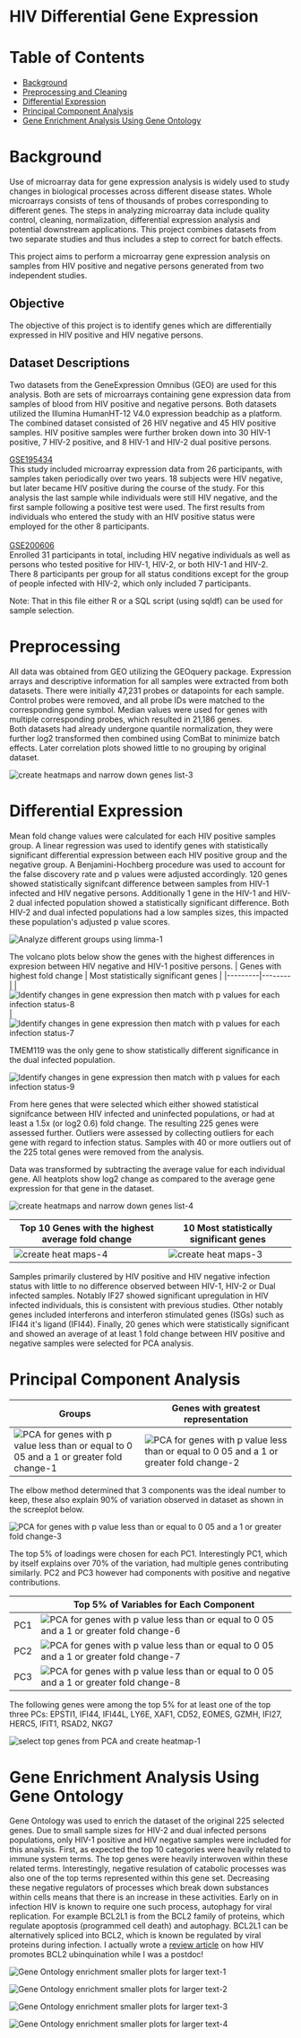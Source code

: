 # HIV Differential Gene Expression
# Table of Contents
- [Background](#Background)
- [Preprocessing and Cleaning](#Preprocessing)
- [Differential Expression](#Differential-Expression)
- [Principal Component Analysis](#Principal-Component-Analysis)
- [Gene Enrichment Analysis Using Gene Ontology](#Gene-Enrichment-Analysis-Using-Gene-Ontology)

# Background
Use of microarray data for gene expression analysis is widely used to study changes in biological processes across different disease states. Whole microarrays consists of tens of thousands of probes corresponding to different genes.
The steps in analyzing microarray data include quality control, cleaning, normalization, differential expression analysis and potential downstream applications. This project combines datasets from two separate studies and thus includes a step to correct for batch effects.

This project aims to perform a microarray gene expression analysis on samples from HIV positive and negative persons generated from two independent studies.

## Objective
The objective of this project is to identify genes which are differentially expressed in HIV positive and HIV negative persons.

## Dataset Descriptions
Two datasets from the GeneExpression Omnibus (GEO) are used for this analysis. Both are sets of microarrays containing gene expression data from samples of blood from HIV positive and negative persons.
Both datasets utilized the Illumina HumanHT-12 V4.0 expression beadchip as a platform. The combined dataset consisted of 26 HIV negative and 45 HIV positive samples. 
HIV positive samples were further broken down into 30 HIV-1 positive, 7 HIV-2 positive, and 8 HIV-1 and HIV-2 dual positive persons.

[GSE195434](https://www.ncbi.nlm.nih.gov/geo/query/acc.cgi?acc=GSE195434) <br/>
 This study included microarray expression data from 26 participants, with samples taken periodically over two years. 18 subjects were HIV negative, but later became HIV positive during the course of the study. For this analysis the last sample while individuals were 
 still HIV negative, and the first sample following a positive test were used. The first results from individuals who entered the study with an HIV positive status were employed for the other 8 participants. <br/>
 <br/>
[GSE200606](https://www.ncbi.nlm.nih.gov/geo/query/acc.cgi?acc=GSE200606) <br/>
Enrolled 31 participants in total, including HIV negative individuals as well as persons who tested positive for HIV-1, HIV-2, or both HIV-1 and HIV-2. There 8 participants per group for all status conditions except for the group of people infected with HIV-2, 
which only included 7 participants. <br/>

Note: That in this file either R or a SQL script (using sqldf) can be used for sample selection.
# Preprocessing
All data was obtained from GEO utilizing the GEOquery package. Expression arrays and descriptive information for all samples were extracted from both datasets. There were initially 47,231 probes or datapoints for each sample. Control probes were removed, and all probe IDs were matched to the corresponding gene symbol. Median values were used for genes with multiple corresponding probes, which resulted in 21,186 genes. <br/>
Both datasets had already undergone quantile normalization, they were further log2 transformed then combined using ComBat to minimize batch effects. Later correlation plots showed little to no grouping by original dataset. 

![create heatmaps and narrow down genes list-3](https://github.com/user-attachments/assets/7ce05b7f-7f24-4a79-98c9-79bbadaba02b)

# Differential Expression
Mean fold change values were calculated for each HIV positive samples group. A linear regression was used to identify genes with statistically significant differential expression between each HIV positive group and the negative group. A Benjamini-Hochberg procedure was used to account for the false discovery rate and p values were adjusted accordingly. 120 genes showed statistically signifcant difference between samples from HIV-1 infected and HIV negative persons. Additionally 1 gene in the HIV-1 and HIV-2 dual infected population showed a statistically significant difference. Both HIV-2 and dual infected populations had a low samples sizes, this impacted these population's adjusted p value scores.

![Analyze different groups using limma-1](https://github.com/user-attachments/assets/edaada6e-3361-4de4-bf7f-9773ca189344)

The volcano plots below show the genes with the highest differences in expresion between HIV negative and HIV-1 positive persons.
|  Genes with highest fold change  |  Most statistically significant genes |
|---------|--------|
| ![Identify changes in gene expression then match with p values for each infection status-8](https://github.com/user-attachments/assets/b612be05-860e-4dff-b71f-73877c58b2ef) | ![Identify changes in gene expression then match with p values for each infection status-7](https://github.com/user-attachments/assets/d292adc6-dbd6-4fd1-9eda-e2a5c1276db0)

TMEM119 was the only gene to show statistically different significance in the dual infected population. 

![Identify changes in gene expression then match with p values for each infection status-9](https://github.com/user-attachments/assets/31fc0021-28ad-4692-b79a-467cf9d2dac3)

From here genes that were selected which either showed statistical signifcance between HIV infected and uninfected populations, or had at least a 1.5x (or log2 0.6) fold change. The resulting 225 genes were assessed further. Outliers were assessed by collecting outliers for each gene with regard to infection status. Samples with 40 or more outliers out of the 225 total genes were removed from the analysis. <br/>

Data was transformed by subtracting the average value for each individual gene. All heatplots show log2 change as compared to the average gene expression for that gene in the dataset. 

![create heatmaps and narrow down genes list-4](https://github.com/user-attachments/assets/65038404-40d6-48dc-b86e-5564485bacd7)

| Top 10 Genes with the highest average fold change  | 10 Most statistically significant genes | 
|----|----|
| ![create heat maps-4](https://github.com/user-attachments/assets/7280bd98-03ee-4957-8944-fdf747a4cc5b)| ![create heat maps-3](https://github.com/user-attachments/assets/59b3b2a4-5675-4f2f-9d91-245204b47688) |

Samples primarily clustered by HIV positive and HIV negative infection status with little to no difference observed between HIV-1, HIV-2 or Dual infected samples. Notably IF27 showed significant upregulation in HIV infected individuals, this is consistent with previous studies. Other notably genes included interferons and interferon stimulated genes (ISGs) such as IFI44 it's ligand (IFI44). Finally, 20 genes which were statistically significant and showed  an average of at least 1 fold change between HIV positive and negative samples were selected for PCA analysis.

# Principal Component Analysis
| Groups | Genes with greatest representation |
|---|----|
| ![PCA for genes with p value less than or equal to 0 05 and a 1 or greater fold change-1](https://github.com/user-attachments/assets/71d611c0-067e-4333-912b-f56dca87d2cd) | ![PCA for genes with p value less than or equal to 0 05 and a 1 or greater fold change-2](https://github.com/user-attachments/assets/4723f993-f9cb-483b-9874-226d294a8fa6) |

The elbow method determined that 3 components was the ideal number to keep, these also explain 90% of variation observed in dataset as shown in the screeplot below.

![PCA for genes with p value less than or equal to 0 05 and a 1 or greater fold change-3](https://github.com/user-attachments/assets/b7d6a99b-1394-4648-ae0e-c1a7cd2f170c)

The top 5% of loadings were chosen for each PC1. Interestingly PC1, which by itself explains over 70% of the variation, had multiple genes contributing similarly. PC2 and PC3 however had components with positive and negative contributions. 

| | Top 5% of Variables for Each Component  |
|---|-----|
| PC1 | ![PCA for genes with p value less than or equal to 0 05 and a 1 or greater fold change-6](https://github.com/user-attachments/assets/2ce1c668-97b6-41cc-9409-67cfadf23ae6) |
| PC2 | ![PCA for genes with p value less than or equal to 0 05 and a 1 or greater fold change-7](https://github.com/user-attachments/assets/c6498726-a8bd-4236-838a-a96a7cb9e770) | 
| PC3 | ![PCA for genes with p value less than or equal to 0 05 and a 1 or greater fold change-8](https://github.com/user-attachments/assets/80df1a3e-0037-425b-9026-ddd3a3d7cef1) |

The following genes were among the top 5% for at least one of the top three PCs: EPSTI1, IFI44, IFI44L, LY6E, XAF1, CD52, EOMES, GZMH, IFI27, HERC5, IFIT1, RSAD2, NKG7

![select top genes from PCA and create heatmap-1](https://github.com/user-attachments/assets/c39b1a88-3ec2-4430-8f7c-d171d5ad1177)

# Gene Enrichment Analysis Using Gene Ontology
 Gene Ontology was used to enrich the dataset of the original 225 selected genes. Due to small sample sizes for HIV-2 and dual infected persons populations, only HIV-1 positive and HIV negative samples were included for this analysis.
 First, as expected the top 10 categories were heavily related to immune system terms. The top genes were heavily interwoven within these related terms. Interestingly, negative resulation of catabolic processes was also one of the top terms represented within this gene set. Decreasing these negative regulators of processes which break down substances within cells means that there is an increase in these activities. Early on in infection HIV is known to require one such process, autophagy for viral replication. For example BCL2L1 is from the BCL2 family of proteins, which regulate apoptosis (programmed cell death) and autophagy. BCL2L1 can be alternatively spliced into BCL2, which is known be regulated by viral proteins during infection. I actually wrote a [review article](https://www.frontiersin.org/journals/immunology/articles/10.3389/fimmu.2021.682624/full) on how HIV promotes BCL2 ubinquination while I was a postdoc!

![Gene Ontology enrichment smaller plots for larger text-1](https://github.com/user-attachments/assets/cbd06f8b-1216-4019-b944-999ef95a4812)


![Gene Ontology enrichment smaller plots for larger text-2](https://github.com/user-attachments/assets/a2a05b36-48d1-47f0-9945-dfcba2e59a3f)

![Gene Ontology enrichment smaller plots for larger text-3](https://github.com/user-attachments/assets/e1cf8ad3-0909-4d78-bab5-f32024d88be4)

![Gene Ontology enrichment smaller plots for larger text-4](https://github.com/user-attachments/assets/37cfa3be-7fdc-4835-bdbf-53f1daaf924c)






